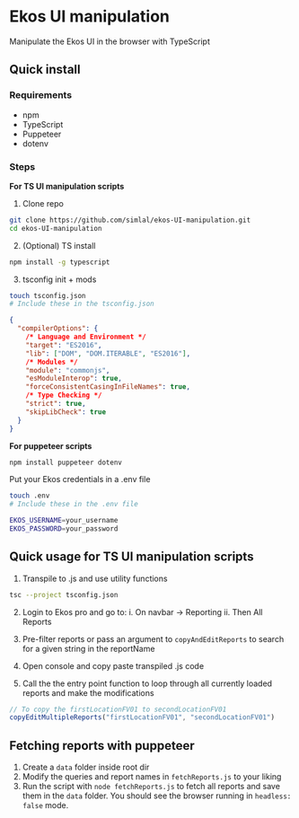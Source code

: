 # Ekos UI manipulation

Manipulate the Ekos UI in the browser with TypeScript

## Quick install
### Requirements
- npm
- TypeScript
- Puppeteer
- dotenv

### Steps
**For TS UI manipulation scripts**
1. Clone repo
```bash
git clone https://github.com/simlal/ekos-UI-manipulation.git
cd ekos-UI-manipulation
```
2. (Optional) TS install

```bash
npm install -g typescript
```

3. tsconfig init + mods

```bash
touch tsconfig.json
# Include these in the tsconfig.json
```
```JSON
{
  "compilerOptions": {
    /* Language and Environment */
    "target": "ES2016",
    "lib": ["DOM", "DOM.ITERABLE", "ES2016"],
    /* Modules */
    "module": "commonjs",
    "esModuleInterop": true,
    "forceConsistentCasingInFileNames": true,
    /* Type Checking */
    "strict": true,
    "skipLibCheck": true
  }
}
```
**For puppeteer scripts**
```bash
npm install puppeteer dotenv
```
Put your Ekos credentials in a .env file
```bash
touch .env
# Include these in the .env file
```
```bash
EKOS_USERNAME=your_username
EKOS_PASSWORD=your_password
```

## Quick usage for TS UI manipulation scripts
1. Transpile to .js and use utility functions
```bash
tsc --project tsconfig.json
```

2. Login to Ekos pro and go to:
    i. On navbar -> Reporting
    ii. Then All Reports

3. Pre-filter reports or pass an argument to `copyAndEditReports` to search for a given string in the reportName

4. Open console and copy paste transpiled .js code

5. Call the the entry point function to loop through all currently loaded reports and make the modifications
```javascript
// To copy the firstLocationFV01 to secondLocationFV01
copyEditMultipleReports("firstLocationFV01", "secondLocationFV01")
```

## Fetching reports with puppeteer
1. Create a `data` folder inside root dir
2. Modify the queries and report names in `fetchReports.js` to your liking
3. Run the script with `node fetchReports.js` to fetch all reports and save them in the `data` folder. You should see the browser running in `headless: false` mode.

